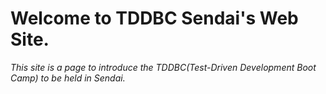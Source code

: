 # Welcome to TDDBC Sendai's Web Site.

_This site is a page to introduce the TDDBC(Test-Driven Development Boot Camp) to be held in Sendai._

